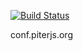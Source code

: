 [![Build Status](https://ci.piterjs.org/api/badges/piterjs/conf.piterjs.org/status.svg)](https://ci.piterjs.org/piterjs/conf.piterjs.org)

conf.piterjs.org
